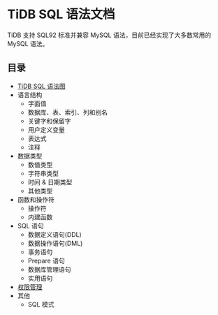 # TiDB SQL 语法文档

TiDB 支持 SQL92 标准并兼容 MySQL 语法，目前已经实现了大多数常用的 MySQL 语法。

## 目录

+ [TiDB SQL 语法图](https://pingcap.github.io/sqlgram/)
+ 语言结构
    - 字面值
    - 数据库、表、索引、列和别名
    - 关键字和保留字
    - 用户定义变量
    - 表达式
    - 注释
+ 数据类型
    - 数值类型
    - 字符串类型
    - 时间 & 日期类型
    - 其他类型
+ 函数和操作符
    - 操作符
    - 内建函数
+ SQL 语句
    - 数据定义语句(DDL)
    - 数据操作语句(DML)
    - 事务语句
    - Prepare 语句
    - 数据库管理语句
    - 实用语句
+ [权限管理](privilege.md)
+ 其他
    - SQL 模式
